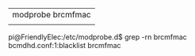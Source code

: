 |                   |
| :---------------- |
| modprobe brcmfmac |
|                   |

pi@FriendlyElec:/etc/modprobe.d$ grep -rn brcmfmac
bcmdhd.conf:1:blacklist brcmfmac
